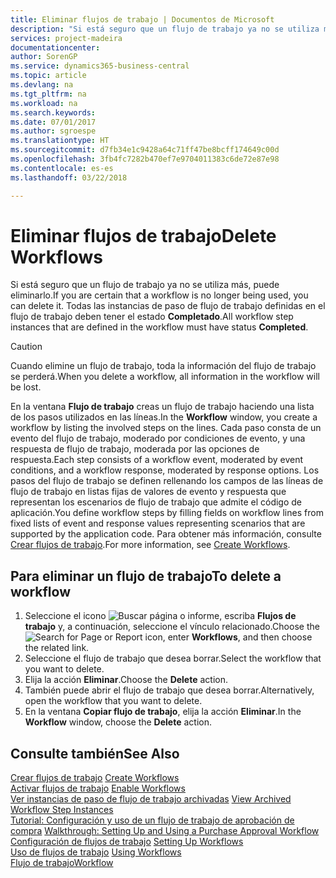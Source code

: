 ```yaml
---
title: Eliminar flujos de trabajo | Documentos de Microsoft
description: "Si está seguro que un flujo de trabajo ya no se utiliza más, puede eliminarlo. Todas las instancias de paso de flujo de trabajo definidas en el flujo de trabajo deben tener el estado **Completado**."
services: project-madeira
documentationcenter: 
author: SorenGP
ms.service: dynamics365-business-central
ms.topic: article
ms.devlang: na
ms.tgt_pltfrm: na
ms.workload: na
ms.search.keywords: 
ms.date: 07/01/2017
ms.author: sgroespe
ms.translationtype: HT
ms.sourcegitcommit: d7fb34e1c9428a64c71ff47be8bcff174649c00d
ms.openlocfilehash: 3fb4fc7282b470ef7e9704011383c6de72e87e98
ms.contentlocale: es-es
ms.lasthandoff: 03/22/2018

---
```

# <a name="delete-workflows"></a><span data-ttu-id="e01fb-104">Eliminar flujos de trabajo</span><span class="sxs-lookup"><span data-stu-id="e01fb-104">Delete Workflows</span></span>
<span data-ttu-id="e01fb-105">Si está seguro que un flujo de trabajo ya no se utiliza más, puede eliminarlo.</span><span class="sxs-lookup"><span data-stu-id="e01fb-105">If you are certain that a workflow is no longer being used, you can delete it.</span></span> <span data-ttu-id="e01fb-106">Todas las instancias de paso de flujo de trabajo definidas en el flujo de trabajo deben tener el estado **Completado**.</span><span class="sxs-lookup"><span data-stu-id="e01fb-106">All workflow step instances that are defined in the workflow must have status **Completed**.</span></span>  

> [!CAUTION]  
>  <span data-ttu-id="e01fb-107">Cuando elimine un flujo de trabajo, toda la información del flujo de trabajo se perderá.</span><span class="sxs-lookup"><span data-stu-id="e01fb-107">When you delete a workflow, all information in the workflow will be lost.</span></span>  

 <span data-ttu-id="e01fb-108">En la ventana **Flujo de trabajo** creas un flujo de trabajo haciendo una lista de los pasos utilizados en las líneas.</span><span class="sxs-lookup"><span data-stu-id="e01fb-108">In the **Workflow** window, you create a workflow by listing the involved steps on the lines.</span></span> <span data-ttu-id="e01fb-109">Cada paso consta de un evento del flujo de trabajo, moderado por condiciones de evento, y una respuesta de flujo de trabajo, moderada por las opciones de respuesta.</span><span class="sxs-lookup"><span data-stu-id="e01fb-109">Each step consists of a workflow event, moderated by event conditions, and a workflow response, moderated by response options.</span></span> <span data-ttu-id="e01fb-110">Los pasos del flujo de trabajo se definen rellenando los campos de las líneas de flujo de trabajo en listas fijas de valores de evento y respuesta que representan los escenarios de flujo de trabajo que admite el código de aplicación.</span><span class="sxs-lookup"><span data-stu-id="e01fb-110">You define workflow steps by filling fields on workflow lines from fixed lists of event and response values representing scenarios that are supported by the application code.</span></span> <span data-ttu-id="e01fb-111">Para obtener más información, consulte [Crear flujos de trabajo](across-how-to-create-workflows.md).</span><span class="sxs-lookup"><span data-stu-id="e01fb-111">For more information, see [Create Workflows](across-how-to-create-workflows.md).</span></span>  

## <a name="to-delete-a-workflow"></a><span data-ttu-id="e01fb-112">Para eliminar un flujo de trabajo</span><span class="sxs-lookup"><span data-stu-id="e01fb-112">To delete a workflow</span></span>  
1.  <span data-ttu-id="e01fb-113">Seleccione el icono ![Buscar página o informe](media/ui-search/search_small.png "icono Buscar página o informe"), escriba **Flujos de trabajo** y, a continuación, seleccione el vínculo relacionado.</span><span class="sxs-lookup"><span data-stu-id="e01fb-113">Choose the ![Search for Page or Report](media/ui-search/search_small.png "Search for Page or Report icon") icon, enter **Workflows**, and then choose the related link.</span></span>  
2.  <span data-ttu-id="e01fb-114">Seleccione el flujo de trabajo que desea borrar.</span><span class="sxs-lookup"><span data-stu-id="e01fb-114">Select the workflow that you want to delete.</span></span>  
3.  <span data-ttu-id="e01fb-115">Elija la acción **Eliminar**.</span><span class="sxs-lookup"><span data-stu-id="e01fb-115">Choose the **Delete** action.</span></span>  
4.  <span data-ttu-id="e01fb-116">También puede abrir el flujo de trabajo que desea borrar.</span><span class="sxs-lookup"><span data-stu-id="e01fb-116">Alternatively, open the workflow that you want to delete.</span></span>  
5.  <span data-ttu-id="e01fb-117">En la ventana **Copiar flujo de trabajo**, elija la acción **Eliminar**.</span><span class="sxs-lookup"><span data-stu-id="e01fb-117">In the **Workflow** window, choose the **Delete** action.</span></span>  

## <a name="see-also"></a><span data-ttu-id="e01fb-118">Consulte también</span><span class="sxs-lookup"><span data-stu-id="e01fb-118">See Also</span></span>  
 <span data-ttu-id="e01fb-119">[Crear flujos de trabajo](across-how-to-create-workflows.md) </span><span class="sxs-lookup"><span data-stu-id="e01fb-119">[Create Workflows](across-how-to-create-workflows.md) </span></span>  
 <span data-ttu-id="e01fb-120">[Activar flujos de trabajo](across-how-to-enable-workflows.md) </span><span class="sxs-lookup"><span data-stu-id="e01fb-120">[Enable Workflows](across-how-to-enable-workflows.md) </span></span>  
 <span data-ttu-id="e01fb-121">[Ver instancias de paso de flujo de trabajo archivadas](across-how-to-view-archived-workflow-step-instances.md) </span><span class="sxs-lookup"><span data-stu-id="e01fb-121">[View Archived Workflow Step Instances](across-how-to-view-archived-workflow-step-instances.md) </span></span>  
 <span data-ttu-id="e01fb-122">[Tutorial: Configuración y uso de un flujo de trabajo de aprobación de compra](walkthrough-setting-up-and-using-a-purchase-approval-workflow.md) </span><span class="sxs-lookup"><span data-stu-id="e01fb-122">[Walkthrough: Setting Up and Using a Purchase Approval Workflow](walkthrough-setting-up-and-using-a-purchase-approval-workflow.md) </span></span>  
 <span data-ttu-id="e01fb-123">[Configuración de flujos de trabajo](across-set-up-workflows.md) </span><span class="sxs-lookup"><span data-stu-id="e01fb-123">[Setting Up Workflows](across-set-up-workflows.md) </span></span>  
 <span data-ttu-id="e01fb-124">[Uso de flujos de trabajo](across-use-workflows.md) </span><span class="sxs-lookup"><span data-stu-id="e01fb-124">[Using Workflows](across-use-workflows.md) </span></span>  
 [<span data-ttu-id="e01fb-125">Flujo de trabajo</span><span class="sxs-lookup"><span data-stu-id="e01fb-125">Workflow</span></span>](across-workflow.md)   


